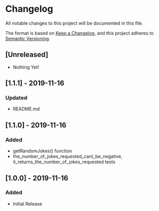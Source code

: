 # Changelog
All notable changes to this project will be documented in this file.

The format is based on [Keep a Changelog](https://keepachangelog.com/en/1.0.0/),
and this project adheres to [Semantic Versioning](https://semver.org/spec/v2.0.0.html).

## [Unreleased]
- Nothing Yet!

## [1.1.1] - 2019-11-16
### Updated
- README.md

## [1.1.0] - 2019-11-16
### Added
- getRandomJokes() function
- the_number_of_jokes_requested_cant_be_negative, it_returns_the_number_of_jokes_requested tests

## [1.0.0] - 2019-11-16
### Added
- Initial Release
